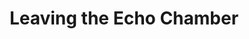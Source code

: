 ---
ee_id_show: '4465'
title: Leaving the Echo Chamber
url: sharjah-biennial-leaving-the-echo-chamber
live_url:
year: '2019'
venue: Sharjah Biennial
state_country: Sharjah
type:
dates:
wwwnews:
wwweblast:
pitch: Didn’t get the memo artists usually only do one project for biennials like
  this, and did three :-) Got it together with an outdoor laser, banners on the front
  of the Sharjah Art Museum, and a pipe organ piece for the Sharjah Radisson gym.
ps:
credits:
download:
layout: shows
---